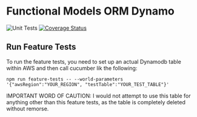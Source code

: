 # Functional Models ORM Dynamo 

![Unit Tests](https://github.com/monolithst/functional-models-orm-dynamo/actions/workflows/ut.yml/badge.svg?branch=master)
[![Coverage Status](https://coveralls.io/repos/github/monolithst/functional-models-orm-dynamo/badge.svg?branch=master)](https://coveralls.io/github/monolithst/functional-models-orm-dynamo?branch=master)


## Run Feature Tests
To run the feature tests, you need to set up an actual Dynamodb table within AWS and then call cucumber lik the following:

```npm run feature-tests -- --world-parameters '{"awsRegion":"YOUR_REGION", "testTable":"YOUR_TEST_TABLE"}'```

IMPORTANT WORD OF CAUTION: I would not attempt to use this table for anything other than this feature tests, as the table is completely deleted without remorse.
